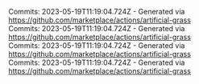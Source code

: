 Commits: 2023-05-19T11:19:04.724Z - Generated via https://github.com/marketplace/actions/artificial-grass
<br>
Commits: 2023-05-19T11:19:04.724Z - Generated via https://github.com/marketplace/actions/artificial-grass
<br>
Commits: 2023-05-19T11:19:04.724Z - Generated via https://github.com/marketplace/actions/artificial-grass
<br>
Commits: 2023-05-19T11:19:04.724Z - Generated via https://github.com/marketplace/actions/artificial-grass
<br>
